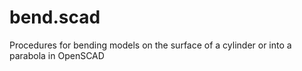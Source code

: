 # bend.scad
Procedures for bending models on the surface of a cylinder or into a parabola in OpenSCAD
